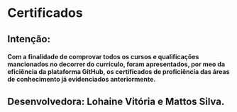 # Certificados
## Intenção:
#### Com a finalidade de comprovar todos os cursos e qualificações mancionados no decorrer do currículo, foram apresentados, por meo da eficiência da plataforma GitHub, os certificados de proficiência das áreas de conhecimento já evidenciados anteriormente. 
## Desenvolvedora: Lohaine Vitória e Mattos Silva.
